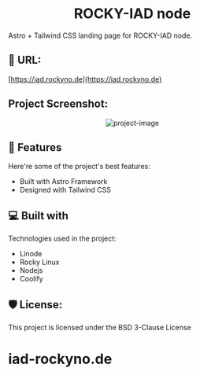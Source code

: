 <h1 align="center" id="title">ROCKY-IAD node</h1>

<p id="description">Astro + Tailwind CSS landing page for ROCKY-IAD node.</p>

<h2>🚀 URL:</h2>

[https://iad.rockyno.de](https://iad.rockyno.de)

<h2>Project Screenshot:</h2>

<p align="center"><img src="https://res.cloudinary.com/shinkirin/image/upload/v1703820848/Screenshot_2023-12-28_at_7.33.43_PM_ejevi1.pngp" alt="project-image"></p>

  
  
<h2>🧐 Features</h2>

Here're some of the project's best features:

*   Built with Astro Framework
*   Designed with Tailwind CSS

  
<h2>💻 Built with</h2>

Technologies used in the project:

*   Linode
*   Rocky Linux
*   Nodejs
*   Coolify

<h2>🛡️ License:</h2>

This project is licensed under the BSD 3-Clause License


# iad-rockyno.de

